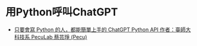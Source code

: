 # 用Python呼叫ChatGPT

* [只要會寫 Python 的人，都能簡單上手的 ChatGPT Python API 作者：臺師大科技系 PecuLab 蔡芸琤 (Pecu)](https://pecutsai.medium.com/%E5%8F%AA%E8%A6%81%E6%9C%83%E5%AF%AB-python-%E7%9A%84%E4%BA%BA-%E9%83%BD%E8%83%BD%E7%B0%A1%E5%96%AE%E4%B8%8A%E6%89%8B%E7%9A%84-chatgpt-python-api-cc4d3ed2234a)

